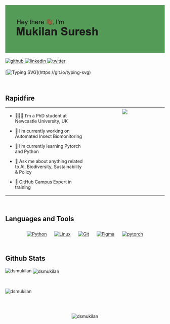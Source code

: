 ![](header.png)
  

<a href="https://github.com/dsmukilan" target="_blank">
<img src=https://img.shields.io/badge/github-%2324292e.svg?&style=for-the-badge&logo=github&logoColor=white alt=github style="margin-bottom: 5px;" />
</a>
<a href="https://linkedin.com/in/dsmukilan" target="_blank">
<img src=https://img.shields.io/badge/linkedin-%231E77B5.svg?&style=for-the-badge&logo=linkedin&logoColor=white alt=linkedin style="margin-bottom: 5px;" />
</a>
<a href="https://twitter.com/mukilansuresh " target="_blank">
<img src=https://img.shields.io/badge/twitter-%2300acee.svg?&style=for-the-badge&logo=twitter&logoColor=white alt=twitter style="margin-bottom: 5px;" />
</a>  

<br/>
  



[![Typing SVG](https://readme-typing-svg.demolab.com?font=Fira+Code&pause=1000&color=1EA954&width=435&lines=Welcome+to+my+GitHub+profile...)](https://git.io/typing-svg)
  
  

<br/>  


## Rapidfire  
<table><tr><td valign="top" width="50%">

- 👨🏾‍🔬 I’m a PhD student at Newcastle University, UK
  
  
- 🐞 I’m currently working on Automated Insect Biomonitoring  
  

- 🌱 I’m currently learning Pytorch and Python   
  

- 🤔 Ask me about anything related to AI, Biodiversity, Sustainability & Policy    
  
  
- 🚩 GitHub Campus Expert in training  


</td><td valign="top" width="50%">

<div align="center">
<img src="https://cdn-images-1.medium.com/v2/resize:fit:800/1*mUwYl3gW61G7pafyFnaCvw.gif" align="center" style="width: 100%" />
</div>  


</td></tr></table>  

<br/>  


## Languages and Tools  
<div align="center">  
<a href="https://www.python.org/" target="_blank"><img style="margin: 10px" src="https://profilinator.rishav.dev/skills-assets/python-original.svg" alt="Python" height="25" /></a>  
<a href="https://www.linux.org/" target="_blank"><img style="margin: 10px" src="https://profilinator.rishav.dev/skills-assets/linux-original.svg" alt="Linux" height="25" /></a>  
<a href="https://github.com/" target="_blank"><img style="margin: 10px" src="https://profilinator.rishav.dev/skills-assets/git-scm-icon.svg" alt="Git" height="25" /></a>  
<a href="https://www.figma.com/" target="_blank"><img style="margin: 10px" src="https://profilinator.rishav.dev/skills-assets/figma-icon.svg" alt="Figma" height="25" /></a>  
<a href="https://pytorch.org/" target="_blank"><img style="margin: 10px" src="https://profilinator.rishav.dev/skills-assets/pytorch-icon.svg" alt="pytorch" height="25" /></a>  
</div>  

<br/>  


## Github Stats  
<p><img align="left" src="https://github-readme-stats.vercel.app/api/top-langs?username=dsmukilan&show_icons=true&theme=tokyonight&locale=en&layout=compact" alt="dsmukilan" /></p>

<p>&nbsp;<img align="center" src="https://github-readme-stats.vercel.app/api?username=dsmukilan&show_icons=true&theme=tokyonight&locale=en" alt="dsmukilan" /></p>

<br/> 

<p><img align="center" src="https://github-readme-streak-stats.herokuapp.com/?user=dsmukilan&theme=tokyonight" alt="dsmukilan" /></p>



<br/>  

  

<br/>  

<div align="center">
<p align="center"> <img src="https://komarev.com/ghpvc/?username=dsmukilan&label=Profile%20views&color=186c37&style=plastic" alt="dsmukilan" /> </p>
</div>  
  

<br/>  


<br />


<!--
**dsmukilan/dsmukilan** is a ✨ _special_ ✨ repository because its `README.md` (this file) appears on your GitHub profile.

Here are some ideas to get you started:

- 🔭 I’m currently working on ...
- 🌱 I’m currently learning ...
- 👯 I’m looking to collaborate on ...
- 🤔 I’m looking for help with ...
- 💬 Ask me about ...
- 📫 How to reach me: ...
- 😄 Pronouns: ...
- ⚡ Fun fact: ...
-->
